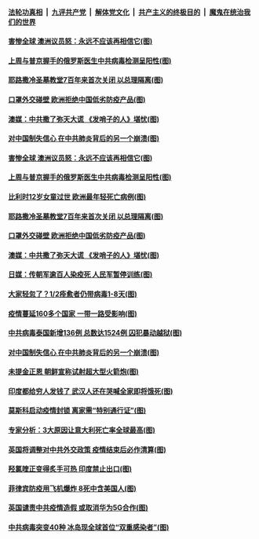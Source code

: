 ####  [法轮功真相](../../../../basic/blob/master/README.md?t=04010601) &nbsp;|&nbsp; [九评共产党](../../../../9ping.md/blob/master/README.md?t=04010601) &nbsp;|&nbsp; [解体党文化](../../../../jtdwh.md/blob/master/README.md?t=04010601)  &nbsp;|&nbsp; [共产主义的终极目的](../../../../gczydzjmd.md/blob/master/README.md?t=04010601) &nbsp;|&nbsp; [魔鬼在统治我们的世界](../../../../mgztzwmdsj.md/blob/master/README.md?t=04010601) 

#### [害惨全球 澳洲议员怒：永远不应该再相信它(图)](../pages/p9/928087.md?t=04010601) 

#### [上周与普京握手的俄罗斯医生中共病毒检测呈阳性(图)](../pages/p9/928197.md?t=04010601) 

#### [耶路撒冷圣墓教堂7百年来首次关闭 以总理隔离(图)](../pages/p9/928190.md?t=04010601) 

#### [口罩外交碰壁 欧洲拒绝中国低劣防疫产品(图)](../pages/p9/928151.md?t=04010601) 

#### [澳媒：中共撒了弥天大谎 《发哨子的人》堪忧(图)](../pages/p9/928115.md?t=04010601) 

#### [对中国制失信心 在中共肺炎背后的另一个崩溃(图)](../pages/p9/927920.md?t=04010601) 

#### [害惨全球 澳洲议员怒：永远不应该再相信它(图)](../pages/p9/928087.md?t=04010601) 

#### [上周与普京握手的俄罗斯医生中共病毒检测呈阳性(图)](../pages/p9/928197.md?t=04010601) 

#### [比利时12岁女童过世 欧洲最年轻死亡病例(图)](../pages/p9/928196.md?t=04010601) 

#### [耶路撒冷圣墓教堂7百年来首次关闭 以总理隔离(图)](../pages/p9/928190.md?t=04010601) 

#### [口罩外交碰壁 欧洲拒绝中国低劣防疫产品(图)](../pages/p9/928151.md?t=04010601) 

#### [澳媒：中共撒了弥天大谎 《发哨子的人》堪忧(图)](../pages/p9/928115.md?t=04010601) 

#### [日媒：传朝军逾百人染疫死 人民军暂停训练(图)](../pages/p9/928028.md?t=04010601) 

#### [大家轻忽了？1/2痊愈者仍带病毒1-8天(图)](../pages/p9/928032.md?t=04010601) 

#### [疫情蔓延160多个国家 一带一路受影响(图)](../pages/p9/928080.md?t=04010601) 

#### [中共病毒泰国新增136例 总数达1524例 囚犯暴动越狱(图)](../pages/p9/928020.md?t=04010601) 

#### [对中国制失信心 在中共肺炎背后的另一个崩溃(图)](../pages/p9/927920.md?t=04010601) 

#### [未提金正恩 朝鲜宣称试射超大型火箭炮(图)](../pages/p9/928023.md?t=04010601) 

#### [印度都给穷人发钱了 武汉人还在哭喊全家即将饿死(图)](../pages/p9/928002.md?t=04010601) 

#### [莫斯科启动疫情封锁 离家需“特别通行证”(图)](../pages/p9/927988.md?t=04010601) 

#### [专家分析：3大原因让意大利死亡率全球最高(图)](../pages/p9/927926.md?t=04010601) 

#### [英国将调整对中共外交政策 疫情结束后必作清算(图)](../pages/p9/927978.md?t=04010601) 

#### [羟氯喹正变得炙手可热 印度禁止出口(图)](../pages/p9/927975.md?t=04010601) 

#### [菲律宾防疫用飞机爆炸 8死中含美国人(图)](../pages/p9/927969.md?t=04010601) 

#### [英国谴责中共疫情造假 或取消华为5G合作(图)](../pages/p9/927959.md?t=04010601) 

#### [中共病毒突变40种 冰岛现全球首位“双重感染者”(图)](../pages/p9/927946.md?t=04010601) 

